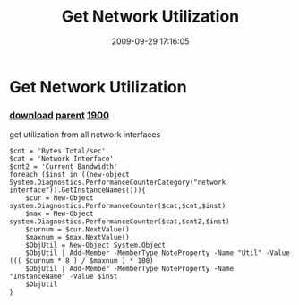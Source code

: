 ﻿---
pid:            1352
parent:         1349
children:       1900
poster:         Jason Ochoa
title:          Get Network Utilization
date:           2009-09-29 17:16:05
description:    get utilization from all network interfaces
format:         posh
---

# Get Network Utilization

### [download](1352.ps1) [parent](1349.md) [1900](1900.md)

get utilization from all network interfaces

```posh
$cnt = 'Bytes Total/sec'
$cat = 'Network Interface'
$cnt2 = 'Current Bandwidth'
foreach ($inst in ((new-object System.Diagnostics.PerformanceCounterCategory("network interface")).GetInstanceNames())){
	$cur = New-Object system.Diagnostics.PerformanceCounter($cat,$cnt,$inst)
	$max = New-Object system.Diagnostics.PerformanceCounter($cat,$cnt2,$inst)
	$curnum = $cur.NextValue()
	$maxnum = $max.NextValue()
	$ObjUtil = New-Object System.Object
	$ObjUtil | Add-Member -MemberType NoteProperty -Name "Util" -Value ((( $curnum * 8 ) / $maxnum ) * 100)
	$ObjUtil | Add-Member -MemberType NoteProperty -Name "InstanceName" -Value $inst
	$ObjUtil
}
```
